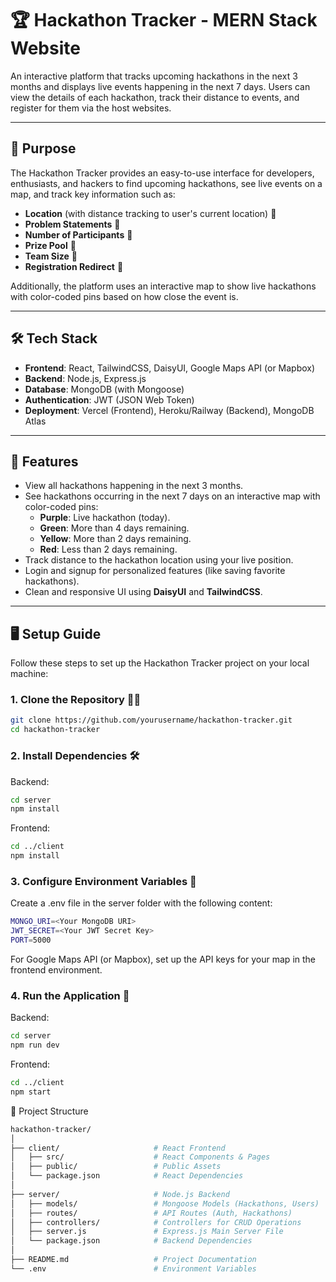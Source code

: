 # 🏆 Hackathon Tracker - MERN Stack Website

An interactive platform that tracks upcoming hackathons in the next 3 months and displays live events happening in the next 7 days. Users can view the details of each hackathon, track their distance to events, and register for them via the host websites.

---

## 🚀 **Purpose**

The Hackathon Tracker provides an easy-to-use interface for developers, enthusiasts, and hackers to find upcoming hackathons, see live events on a map, and track key information such as:
- **Location** (with distance tracking to user's current location) 📍
- **Problem Statements** 📝
- **Number of Participants** 👥
- **Prize Pool** 🎁
- **Team Size** 👫
- **Registration Redirect** 🔗

Additionally, the platform uses an interactive map to show live hackathons with color-coded pins based on how close the event is.

---

## 🛠 **Tech Stack**

- **Frontend**: React, TailwindCSS, DaisyUI, Google Maps API (or Mapbox)
- **Backend**: Node.js, Express.js
- **Database**: MongoDB (with Mongoose)
- **Authentication**: JWT (JSON Web Token)
- **Deployment**: Vercel (Frontend), Heroku/Railway (Backend), MongoDB Atlas

---

## 🌟 **Features**

- View all hackathons happening in the next 3 months.
- See hackathons occurring in the next 7 days on an interactive map with color-coded pins:
  - **Purple**: Live hackathon (today).
  - **Green**: More than 4 days remaining.
  - **Yellow**: More than 2 days remaining.
  - **Red**: Less than 2 days remaining.
- Track distance to the hackathon location using your live position.
- Login and signup for personalized features (like saving favorite hackathons).
- Clean and responsive UI using **DaisyUI** and **TailwindCSS**.

---

## 🖥 **Setup Guide**

Follow these steps to set up the Hackathon Tracker project on your local machine:

### 1. **Clone the Repository** 🧑‍💻
```bash
git clone https://github.com/yourusername/hackathon-tracker.git
cd hackathon-tracker
```

### 2. Install Dependencies 🛠
Backend:
```bash 
cd server
npm install

```

Frontend:
```bash 
cd ../client
npm install

```

### 3. Configure Environment Variables 🔐
Create a .env file in the server folder with the following content:
```bash
MONGO_URI=<Your MongoDB URI>
JWT_SECRET=<Your JWT Secret Key>
PORT=5000
```
For Google Maps API (or Mapbox), set up the API keys for your map in the frontend environment.

### 4. Run the Application 🚀
Backend:
```bash
cd server
npm run dev

```

Frontend:
```bash
cd ../client
npm start
```

📂 Project Structure
```bash
hackathon-tracker/
│
├── client/                     # React Frontend
│   ├── src/                    # React Components & Pages
│   ├── public/                 # Public Assets
│   └── package.json            # React Dependencies
│
├── server/                     # Node.js Backend
│   ├── models/                 # Mongoose Models (Hackathons, Users)
│   ├── routes/                 # API Routes (Auth, Hackathons)
│   ├── controllers/            # Controllers for CRUD Operations
│   ├── server.js               # Express.js Main Server File
│   └── package.json            # Backend Dependencies
│
├── README.md                   # Project Documentation
└── .env                        # Environment Variables
```